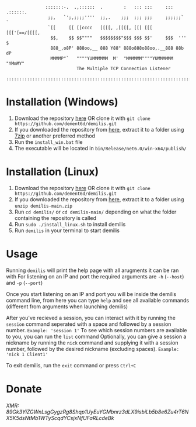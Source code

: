 ```
               :::::::-.  .,::::::  .        :   ::: :::     ::: .::::::.                
                ;;,   `';,;;;;''''  ;;,.    ;;;  ;;; ;;;     ;;;;;;`    `                
                `[[     [[ [[cccc   [[[[, ,[[[[, [[[ [[[     [[['[==/[[[[,               
                 $$,    $$ $$""""   $$$$$$$$"$$$ $$$ $$'     $$$  '''    $               
                 888_,o8P' 888oo,__ 888 Y88" 888o888o88oo,.__888 88b    dP               
                 MMMMP"`   """"YUMMMMMM  M'  "MMMMMM""""YUMMMMMM  "YMmMY"                
                           The Multiple TCP Connection Listener                           

::::::::::::::::::::::::::::::::::::::::::::::::::::::::::::::::::::::::::::::::::::::::::
```
# Installation (Windows)
1. Download the repository [here](https://github.com/dement6d/demilis/archive/refs/heads/main.zip) OR clone it with `git clone https://github.com/dement6d/demilis.git`
2. If you downloaded the repository from [here](https://github.com/dement6d/demilis/archive/refs/heads/main.zip), extract it to a folder using [7zip](https://sourceforge.net/projects/sevenzip/files/7-Zip/) or another preferred method
3. Run the `install_win.bat` file
4. The executable will be located in `bin/Release/net6.0/win-x64/publish/`

# Installation (Linux)
1. Download the repository [here](https://github.com/dement6d/demilis/archive/refs/heads/main.zip) OR clone it with `git clone https://github.com/dement6d/demilis.git`
2. If you downloaded the repository from [here](https://github.com/dement6d/demilis/archive/refs/heads/main.zip), extract it to a folder using `unzip demilis-main.zip`
3. Run `cd demilis/` or `cd demilis-main/` depending on what the folder containing the repository is called
4. Run `sudo ./install_linux.sh` to install demilis
5. Run `demilis` in your terminal to start demilis

# Usage
Running `demilis` will print the help page with all arugments it can be ran with
For listening on an IP and port the required arguments are `-h` (`--host`) and `-p` (`--port`)

Once you start listening on an IP and port you will be inside the demilis command line, from here you can type `help` and see all available commands (different from arguments when launching demilis)

After you've recieved a session, you can interact with it by running the `session` command seperated with a space and followed by a session number. `Example: 'session 1'`
To see which session numbers are available to you, you can run the `list` command
Optionally, you can give a session a nickname by running the `nick` command and supplying it with a session number, followed by the desired nickname (excluding spaces). `Example: 'nick 1 Client1'` 

To exit demilis, run the `exit` command or press `Ctrl+C`

# Donate
###### XMR: 89Gk3YiZGWnLsgGygzRg8Shqp1UyEuYGMbnrz3dLX9isbiLb5b8e6Zu4rT6NX5K5dsNtMb1WTyScqdYCsjxNfUFaRLcdeBk
